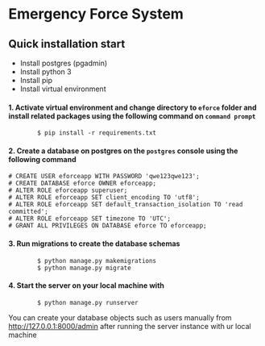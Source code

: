 # Emergency Force System

## Quick installation start
- Install postgres (pgadmin)
- Install python 3
- Install pip
- Install virtual environment

#### 1. Activate virtual environment and change directory to `eforce` folder and install related packages using the following command on `command prompt`
```
        $ pip install -r requirements.txt
```

#### 2. Create a database on postgres on the `postgres` console using the following command
```
# CREATE USER eforceapp WITH PASSWORD 'qwe123qwe123';
# CREATE DATABASE eforce OWNER eforceapp;
# ALTER ROLE eforceapp superuser;
# ALTER ROLE eforceapp SET client_encoding TO 'utf8';
# ALTER ROLE eforceapp SET default_transaction_isolation TO 'read committed';
# ALTER ROLE eforceapp SET timezone TO 'UTC';
# GRANT ALL PRIVILEGES ON DATABASE eforce TO eforceapp;
```

#### 3. Run migrations to create the database schemas
```
        $ python manage.py makemigrations
        $ python manage.py migrate
```

#### 4. Start the server on your local machine with
```
        $ python manage.py runserver
```
You can create your database objects such as users manually from http://127.0.0.1:8000/admin after running the server instance with ur local machine
